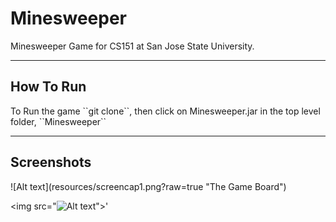# Minesweeper
Minesweeper Game for CS151 at San Jose State University. 
<hr>
<h2>
How To Run
</h2>
To Run the game ``git clone``, then click on Minesweeper.jar in the top level folder, ``Minesweeper``
<hr>
<h2>
Screenshots
</h2>
![Alt text](resources/screencap1.png?raw=true "The Game Board")

<img src="![Alt text](resources/screencap.png?raw=true "The Game Board")">'
